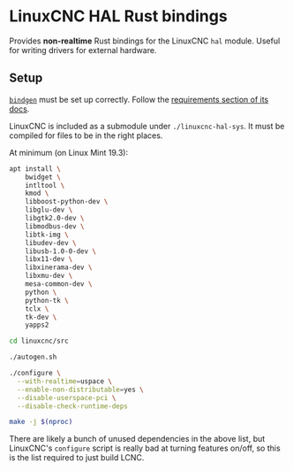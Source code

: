 # LinuxCNC HAL Rust bindings

Provides **non-realtime** Rust bindings for the LinuxCNC `hal` module. Useful for writing drivers for external hardware.

## Setup

[`bindgen`](https://github.com/rust-lang/rust-bindgen) must be set up correctly. Follow the [requirements section of its docs](https://rust-lang.github.io/rust-bindgen/requirements.html).

LinuxCNC is included as a submodule under `./linuxcnc-hal-sys`. It must be compiled for files to be in the right places.

At minimum (on Linux Mint 19.3):

```bash
apt install \
    bwidget \
    intltool \
    kmod \
    libboost-python-dev \
    libglu-dev \
    libgtk2.0-dev \
    libmodbus-dev \
    libtk-img \
    libudev-dev \
    libusb-1.0-0-dev \
    libx11-dev \
    libxinerama-dev \
    libxmu-dev \
    mesa-common-dev \
    python \
    python-tk \
    tclx \
    tk-dev \
    yapps2

cd linuxcnc/src

./autogen.sh

./configure \
  --with-realtime=uspace \
  --enable-non-distributable=yes \
  --disable-userspace-pci \
  --disable-check-runtime-deps

make -j $(nproc)
```

There are likely a bunch of unused dependencies in the above list, but LinuxCNC's `configure` script is really bad at turning features on/off, so this is the list required to just build LCNC.
